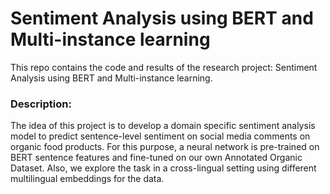 # Sentiment Analysis using BERT and Multi-instance learning

This repo contains the code and results of the research project: Sentiment Analysis using BERT and Multi-instance learning.

### Description:
The idea of this project is to develop a domain specific sentiment analysis model to predict sentence-level sentiment on social media comments on organic food products. For this purpose, a neural network is pre-trained on BERT sentence features and fine-tuned on our own Annotated Organic Dataset. Also, we explore the task in a cross-lingual setting using different multilingual embeddings for the data.

